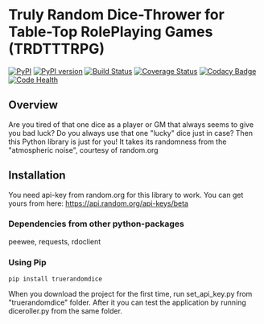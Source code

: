# Truly Random Dice-Thrower for Table-Top RolePlaying Games (TRDTTTRPG)
[![PyPI](https://img.shields.io/pypi/pyversions/truerandomdice.svg)]()
[![PyPI version](https://badge.fury.io/py/truerandomdice.svg)](https://badge.fury.io/py/truerandomdice)
[![Build Status](https://travis-ci.org/EarthModule/TrulyRandomDiceThrower.svg?branch=master)](https://travis-ci.org/EarthModule/TrulyRandomDiceThrower)
[![Coverage Status](https://coveralls.io/repos/github/EarthModule/TrulyRandomDiceThrower/badge.svg?branch=master)](https://coveralls.io/github/EarthModule/TrulyRandomDiceThrower?branch=master)
[![Codacy Badge](https://api.codacy.com/project/badge/Grade/adfaa244b06842d7868b3fe58213c7f7)](https://www.codacy.com/app/EarthModule/TrulyRandomDiceThrower?utm_source=github.com&amp;utm_medium=referral&amp;utm_content=EarthModule/TrulyRandomDiceThrower&amp;utm_campaign=Badge_Grade)
[![Code Health](https://landscape.io/github/EarthModule/TrulyRandomDiceThrower/master/landscape.svg?style=flat)](https://landscape.io/github/EarthModule/TrulyRandomDiceThrower/master)

## Overview
Are you tired of that one dice as a player or GM that always seems to give you bad luck?
Do you always use that one "lucky" dice just in case?
Then this Python library is just for you! It takes its randomness from the "atmospheric noise", courtesy of random.org

## Installation
You need api-key from random.org for this library to work.
You can get yours from here: https://api.random.org/api-keys/beta

### Dependencies from other python-packages
peewee,
requests,
rdoclient

### Using Pip

`pip install truerandomdice`

When you download the project for the first time, run set_api_key.py from "truerandomdice" folder.
After it you can test the application by running diceroller.py from the same folder.